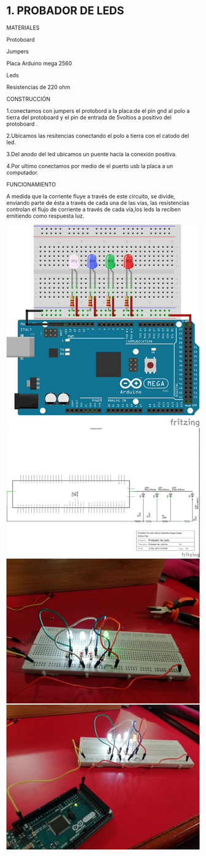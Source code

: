 # 1. PROBADOR DE LEDS

MATERIALES 

Protoboard 

Jumpers

Placa Arduino mega 2560

Leds

Resistencias de 220 ohm


CONSTRUCCIÓN 

1.conectamos con jumpers el protobord a la placa:de el pin gnd al polo a tierra del protoboard  y el pin de entrada de 5voltios a positivo del protoboard .

2.Ubicamos las resitencias conectando  el polo a tierra con el catodo del  led.

3.Del anodo del led ubicamos un puente hacía la conexión positiva.

4.Por ultimo conectamos por medio de el puerto usb la placa a un computador.


FUNCIONAMIENTO 

A medida que la corriente fluye a través de este circuito, se divide, enviando parte de ésta a través de cada una de las vías, las resistencias controlan el flujo de corriente a través de cada vía,los leds la reciben emitiendo como respuesta luz.


![1](https://github.com/valeria1178/1.PROYECTO-/blob/master/imagenes/probador%20de%20led%20protoboard.jpg)
![2](https://github.com/valeria1178/1.PROYECTO-/blob/master/imagenes/probador%20de%20led.jpg)
![3](https://github.com/valeria1178/1.PROYECTO-/blob/master/imagenes/IMG-20190213-WA0009.jpg)
![4](https://github.com/valeria1178/1.PROYECTO-/blob/master/imagenes/IMG-20190213-WA0008.jpg)
